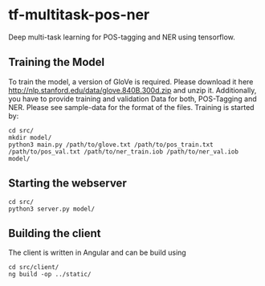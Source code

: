 # tf-multitask-pos-ner
Deep multi-task learning for POS-tagging and NER using tensorflow. 
## Training the Model
To train the model, a version of GloVe is required. Please download it here http://nlp.stanford.edu/data/glove.840B.300d.zip and unzip it. Additionally, you have to provide training and validation Data for both, POS-Tagging and NER. Please see sample-data for the format of the files. Training is started by:
```
cd src/
mkdir model/
python3 main.py /path/to/glove.txt /path/to/pos_train.txt /path/to/pos_val.txt /path/to/ner_train.iob /path/to/ner_val.iob model/
```
## Starting the webserver
```
cd src/
python3 server.py model/
```
## Building the client
The client is written in Angular and can be build using
```
cd src/client/
ng build -op ../static/
```
